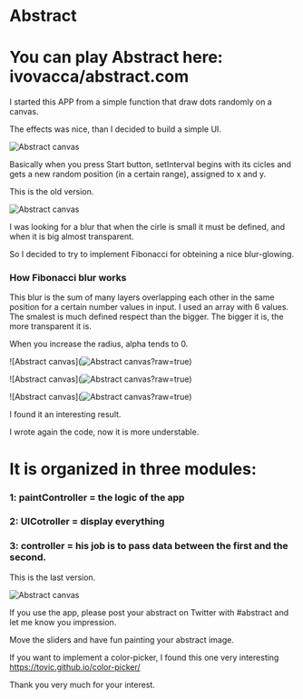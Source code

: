 # Abstract

<h1>You can play <strong>Abstract</strong> here: ivovacca/abstract.com</h1>


I started this APP from a simple function that draw dots randomly on a canvas.

The effects was nice, than I decided to build a simple UI.

![Abstract canvas](https://raw.githubusercontent.com/ivovacca/abstract/master/Examples/abstract.jpg?raw=true)

Basically when you press Start button, setInterval begins with its cicles and gets a new random position (in a certain range), assigned to x and y.

This is the old version.

![Abstract canvas](https://github.com/ivovacca/abstract/blob/master/Examples/abstract_5.jpg?raw=true)

I was looking for a blur that when the cirle is small it must be defined, and when it is big almost transparent.

So I decided to try to implement Fibonacci for obteining a nice blur-glowing.

<h3> How Fibonacci blur works</h3>

This blur is the sum of many layers overlapping each other in the same position for a certain number values in input. I used an array with 6 values. The smalest is much defined respect than the bigger. The bigger it is, the more transparent it is.

When you increase the radius, alpha tends to 0.

![Abstract canvas](![Abstract canvas](https://github.com/ivovacca/abstract/blob/master/Examples/Canvas%20(1).png?raw=true)?raw=true)

![Abstract canvas](![Abstract canvas](https://raw.githubusercontent.com/ivovacca/abstract/master/Examples/Canvas%20(2).png?raw=true)?raw=true)

![Abstract canvas](![Abstract canvas](https://raw.githubusercontent.com/ivovacca/abstract/master/Examples/Canvas%20(4).png)?raw=true)

I found it an interesting result.

I wrote again the code, now it is more understable.

<h1>It is organized in three modules:</h1>

<h3>1: paintController = the logic of the app</h3>
<h3>2: UICotroller = display everything</h3>
<h3>3: controller = his job is to pass data between the first and the second.</h3>

This is the last version.

![Abstract canvas](https://raw.githubusercontent.com/ivovacca/abstract/master/Examples/UI%20version%201.1.jpg?raw=true)

If you use the app, please post your abstract on Twitter with #abstract and let me know you impression.


Move the sliders and have fun painting your abstract image.

If you want to implement a color-picker, I found this one very interesting https://tovic.github.io/color-picker/

Thank you very much for your interest.

